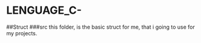 # LENGUAGE_C-
##Struct
###src
this folder, is the basic struct for me, that i going to use for my
projects.

